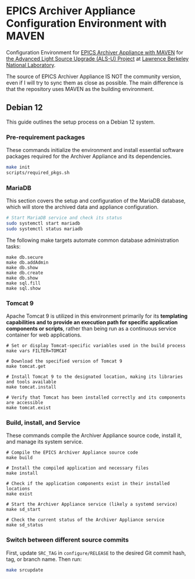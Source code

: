 # EPICS Archiver Appliance Configuration Environment with MAVEN

Configuration Environment for [EPICS Archiver Appliance with MAVEN](https://github.com/jeonghanlee/epicsarchiverap-maven) for [the Advanced Light Source Upgrade (ALS-U) Project](https://als.lbl.gov/als-u/overview/) at [Lawrence Berkeley National Laboratory](https://lbl.gov).

The source of EPICS Archiver Appliance IS NOT the community version, even if I will try to sync them as close as possible. The main difference is that the repository uses MAVEN as the building environment.

## Debian 12

This guide outlines the setup process on a Debian 12 system.

### Pre-requirement packages

These commands initialize the environment and install essential software packages required for the Archiver Appliance and its dependencies.

```bash
make init
scripts/required_pkgs.sh
```

### MariaDB

This section covers the setup and configuration of the MariaDB database, which will store the archived data and appliance configuration.

```bash
# Start MariaDB service and check its status
sudo systemctl start mariadb
sudo systemctl status mariadb
```

The following make targets automate common database administration tasks:
```
make db.secure
make db.addAdmin
make db.show
make db.create
make db.show
make sql.fill
make sql.show
```

### Tomcat 9

Apache Tomcat 9 is utilized in this environment primarily for its **templating capabilities and to provide an execution path for specific application components or scripts**, rather than being run as a continuous service container for web applications.

```
# Set or display Tomcat-specific variables used in the build process
make vars FILTER=TOMCAT

# Download the specified version of Tomcat 9
make tomcat.get

# Install Tomcat 9 to the designated location, making its libraries and tools available
make tomcat.install

# Verify that Tomcat has been installed correctly and its components are accessible
make tomcat.exist
```


### Build, install, and Service

These commands compile the Archiver Appliance source code, install it, and manage its system service.

```
# Compile the EPICS Archiver Appliance source code
make build

# Install the compiled application and necessary files
make install

# Check if the application components exist in their installed locations
make exist

# Start the Archiver Appliance service (likely a systemd service)
make sd_start

# Check the current status of the Archiver Appliance service
make sd_status
```

### Switch between different source commits

First, update `SRC_TAG` in `configure/RELEASE` to the desired Git commit hash, tag, or branch name. Then run:

```bash
make srcupdate
```


